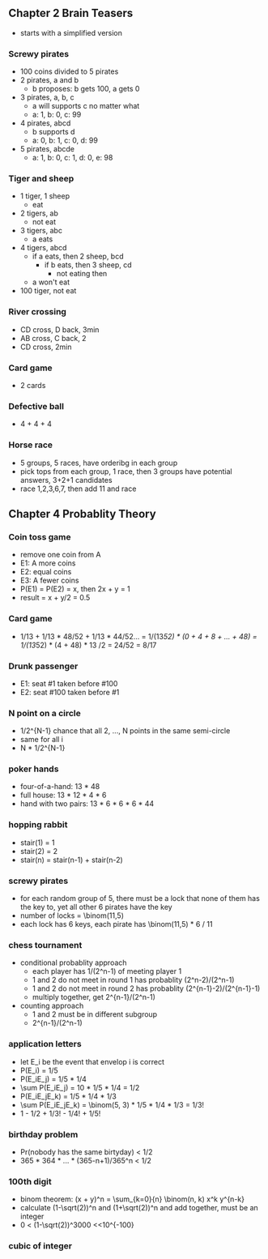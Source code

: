 ## Chapter 2 Brain Teasers
- starts with a simplified version
### Screwy pirates
- 100 coins divided to 5 pirates
- 2 pirates, a and b
    - b proposes: b gets 100, a gets 0
- 3 pirates, a, b, c
    - a will supports c no matter what
    - a: 1, b: 0, c: 99
- 4 pirates, abcd
    - b supports d
    - a: 0, b: 1, c: 0, d: 99
- 5 pirates, abcde
    - a: 1, b: 0, c: 1, d: 0, e: 98

### Tiger and sheep
- 1 tiger, 1 sheep
    - eat
- 2 tigers, ab
    - not eat
- 3 tigers, abc
    - a eats
- 4 tigers, abcd
    - if a eats, then 2 sheep, bcd
        - if b eats, then 3 sheep, cd
            - not eating then
    - a won't eat
- 100 tiger, not eat

### River crossing
- CD cross, D back, 3min
- AB cross, C back, 2
- CD cross, 2min


### Card game
- 2 cards

### Defective ball
- 4 + 4 + 4

### Horse race
- 5 groups, 5 races, have orderibg in each group
- pick tops from each group, 1 race, then 3 groups have potential answers, 3+2+1 candidates
- race  1,2,3,6,7, then add 11 and race 

## Chapter 4 Probablity Theory
### Coin toss game
- remove one coin from A
- E1: A more coins
- E2: equal coins
- E3: A fewer coins
- P(E1) = P(E2) = x, then 2x + y = 1
- result = x + y/2 = 0.5

### Card game
- 1/13 + 1/13 * 48/52 + 1/13 * 44/52...
= 1/(13*52) * (0 + 4 + 8 + ... + 48) 
=  1/(13*52) * (4 + 48) * 13 /2
= 24/52
= 8/17


### Drunk passenger
- E1: seat #1 taken before #100
- E2: seat #100 taken before #1

### N point on a circle
- 1/2^{N-1} chance that all 2, ..., N points in the same semi-circle
- same for all i
- N * 1/2^{N-1} 

### poker hands
- four-of-a-hand: 13 * 48
- full house: 13 * 12 * 4 * 6
- hand with two pairs: 13 * 6 * 6 * 6 * 44

### hopping rabbit
- stair(1) = 1
- stair(2) = 2
- stair(n) = stair(n-1) + stair(n-2)

### screwy pirates
- for each random group of 5, there must be a lock that none of them has the key to, yet all other 6 pirates have the key
- number of locks = \binom(11,5)
- each lock has 6 keys, each pirate has \binom(11,5) * 6 / 11

### chess tournament
- conditional probablity approach
    - each player has 1/(2^n-1) of meeting player 1
    - 1 and 2 do not meet in round 1 has probablity (2^n-2)/(2^n-1)
    - 1 and 2 do not meet in round 2 has probablity (2^{n-1}-2)/(2^{n-1}-1)
    - multiply together, get 2^{n-1}/(2^n-1)
- counting approach
    - 1 and 2 must be in different subgroup
    - 2^{n-1}/(2^n-1)

### application letters
- let E_i be the event that envelop i is correct
- P(E_i) = 1/5
- P(E_iE_j) = 1/5 * 1/4
- \sum P(E_iE_j) = 10 * 1/5 * 1/4 = 1/2
- P(E_iE_jE_k) = 1/5 * 1/4 * 1/3
- \sum P(E_iE_jE_k) = \binom(5, 3) * 1/5 * 1/4 * 1/3 = 1/3!
- 1 - 1/2 + 1/3! - 1/4! + 1/5!

### birthday problem
- Pr(nobody has the same birtyday) < 1/2
- 365 * 364 * ... * (365-n+1)/365^n < 1/2

### 100th digit
- binom theorem: (x + y)^n = \sum_{k=0}{n} \binom(n, k) x^k y^{n-k}
- calculate (1-\sqrt(2))^n and (1+\sqrt(2))^n and add together, must be an integer
- 0 < (1-\sqrt(2))^3000 <<10^{-100}

### cubic of integer

